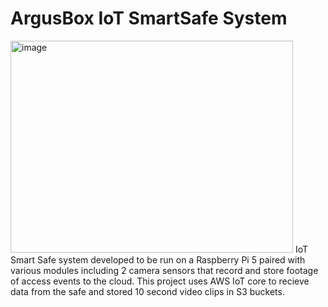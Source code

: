 # ArgusBox IoT SmartSafe System
<img width="452" height="339" alt="image" src="https://github.com/user-attachments/assets/1b00f6a9-8f3e-473d-9b74-f8a4b205e103" />
IoT Smart Safe system developed to be run on a Raspberry Pi 5 paired with various modules including 2 camera sensors that record and store footage of access events to the cloud. This project uses AWS IoT core to recieve data from the safe and stored 10 second video clips in S3 buckets.
